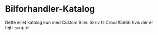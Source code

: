 # Bilforhandler-Katalog
Dette er et katalog kun med Custom Biler. Skriv til Crocs#5666 hvis der er fejl i scriptet
